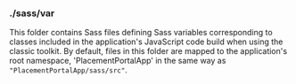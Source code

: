 ### ./sass/var

This folder contains Sass files defining Sass variables corresponding to classes
included in the application's JavaScript code build when using the classic toolkit.
By default, files in this folder are mapped to the application's root namespace,
'PlacementPortalApp' in the same way as `"PlacementPortalApp/sass/src"`.